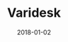 ---
layout: site
title: "Varidesk"
date: 2018-01-02
categories: [community]
version: 1.6.1
major: 1
minor: 6
patch: 1
slug: varidesk
link: https://www.varidesk.com/
permalink: /sites/:slug
---